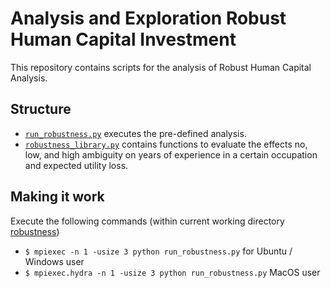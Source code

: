 # Analysis and Exploration Robust Human Capital Investment 

This repository contains scripts for the analysis of Robust Human Capital Analysis.

## Structure 

- [`run_robustness.py`](https://github.com/structRobustness/analysis/blob/rafaelsuchy_scripts/robustness/run_robustness.py) executes the pre-defined analysis.
- [`robustness_library.py`](https://github.com/structRobustness/analysis/blob/rafaelsuchy_scripts/robustness/robustness_library.py) contains functions to evaluate the effects no, low, and high ambiguity on years of experience in a certain occupation and expected utility loss.

## Making it work

Execute the following commands (within current working directory [robustness](https://github.com/structRobustness/analysis/tree/rafaelsuchy_scripts/robustness))

- `$ mpiexec -n 1 -usize 3 python run_robustness.py`
for Ubuntu / Windows user
- `$ mpiexec.hydra -n 1 -usize 3 python run_robustness.py`
MacOS user
